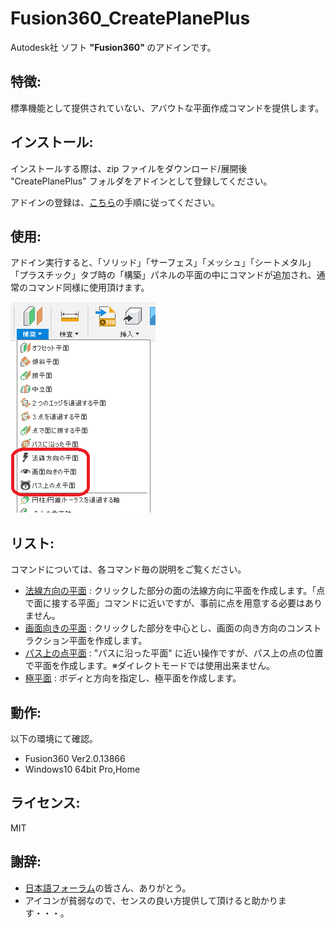# **Fusion360_CreatePlanePlus**
Autodesk社 ソフト <b>"Fusion360" </b> のアドインです。

## 特徴:
標準機能として提供されていない、アバウトな平面作成コマンドを提供します。


## **インストール**:
インストールする際は、zip ファイルをダウンロード/展開後 "CreatePlanePlus" フォルダをアドインとして登録してください。

アドインの登録は、[こちら](https://kantoku.hatenablog.com/entry/2021/02/15/161734)の手順に従ってください。


## 使用:
アドイン実行すると、「ソリッド」「サーフェス」「メッシュ」「シートメタル」「プラスチック」タブ時の「構築」パネルの平面の中にコマンドが追加され、通常のコマンド同様に使用頂けます。

![追加コマンド](./images/menu.png)


## **リスト**:
コマンドについては、各コマンド毎の説明をご覧ください。

+ [法線方向の平面](./GOKOTAI/commands/NormalPlane/) : クリックした部分の面の法線方向に平面を作成します。「点で面に接する平面」コマンドに近いですが、事前に点を用意する必要はありません。
+ [画面向きの平面](./GOKOTAI/commands/ViewPlane/) : クリックした部分を中心とし、画面の向き方向のコンストラクション平面を作成します。
+ [パス上の点平面](./GOKOTAI/commands/PointOnPathPlane/) : "パスに沿った平面" に近い操作ですが、パス上の点の位置で平面を作成します。※ダイレクトモードでは使用出来ません。
+ [極平面](./GOKOTAI/commands/PolarPlane/) : ボディと方向を指定し、極平面を作成します。



## 動作:
以下の環境にて確認。
+ Fusion360 Ver2.0.13866
+ Windows10 64bit Pro,Home

## ライセンス:
MIT

## 謝辞:
+ [日本語フォーラム](https://forums.autodesk.com/t5/fusion-360-ri-ben-yu/bd-p/707)の皆さん、ありがとう。
+ アイコンが貧弱なので、センスの良い方提供して頂けると助かります・・・。